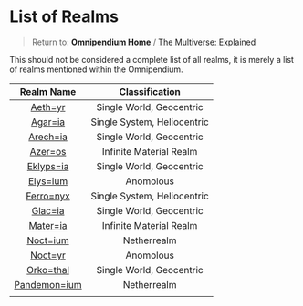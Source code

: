 # List of Realms

> Return to: [**Omnipendium Home**](index.md) / [The Multiverse: Explained](Cosmology🌌MultiverseExplained.md)

This should not be considered a complete list of all realms, it is merely a list of realms mentioned within the Omnipendium.

|            Realm Name             |       Classification        |
|:---------------------------------:|:---------------------------:|
|      [Aeth=yr](🌐Aeth=yr.md)      |  Single World, Geocentric   |
|      [Agar=ia](🌐Agar=ia.md)      | Single System, Heliocentric |
|     [Arech=ia](🌐Arech=ia.md)     |  Single World, Geocentric   |
|      [Azer=os](🌐Azer=os.md)      |   Infinite Material Realm   |
|    [Eklyps=ia](🌐Eklyps=ia.md)    |  Single World, Geocentric   |
|     [Elys=ium](🌐Elys=ium.md)     |          Anomolous          |
|    [Ferro=nyx](🌐Ferro=nyx.md)    | Single System, Heliocentric |
|      [Glac=ia](🌐Glac=ia.md)      |  Single World, Geocentric   |
|   [Mater=ia](Mater=ia🌌Main.md)   |   Infinite Material Realm   |
|     [Noct=ium](🌐Noct=ium.md)     |         Netherrealm         |
|      [Noct=yr](🌐Noct=yr.md)      |          Anomolous          |
|    [Orko=thal](🌐Orko=thal.md)    |  Single World, Geocentric   |
| [Pandemon=ium](🌐Pandemon=ium.md) |         Netherrealm         |
|                                   |                             |
